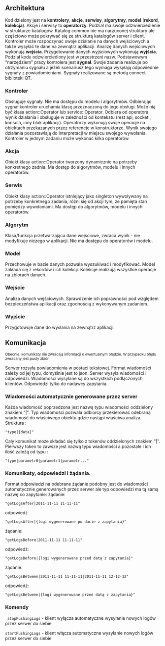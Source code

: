 ## Architektura

Kod dzielony jest na **kontrolery**, **akcje**, **serwisy**, **algorytmy**, **model** (**rekord**, **kolekcja**). Akcje i serwisy to **operatorzy**. Podział ma swoje odzwierciedlenie w strukturze katalogów. Katalog common nie ma narzuconej struktury ale częściowo może pokrywać się ze strukturą katalogów server i client.
Kontroler może rozpoczynać swoje działanie na danych wejściowych a także wysyłać te dane na zewnątrz aplikacji. Analizę danych wejściowych wykonują **wejścia**. Przygotowanie danych wyjściowych wykonują **wyjścia**.
Podział kodu odzwierciedlony jest w przestrzeni nazw.
Podstawowym "narzędziem" pracy kontrolera jest **sygnał**. Swoje zadania realizuje po otrzymaniu sygnału a jeżeli scenariusz tego wymaga wysyłają odpowiednie sygnały z powiadomieniami. Sygnały realizowane są metodą connect biblioteki QT.

### Kontroler
Obsługuje sygnały. Nie ma dostępu do modelu i algorytmów.
Odbierając sygnał kontroler uruchamia klasę przeznaczoną do jego obsługi. Może nią być klasa action::Operator lub service::Operator. Odbiera od operatora wynik działania i obsługuje w zależności od kontekstu (rest api, socket , konsola, inny blok aplikacji).
Operatorzy wykonują swoje operacje na obiektach przekazanych przez referencje w konstruktorze. Wynik swojego działania pozostawiają do interpretacji w miejscu swojego wywołania.
Kontroler w jednym zadaniu może wykonać kilka operatorów.

### Akcja
Obiekt klasy action::Operator tworzony dynamicznie na potrzeby konkretnego zadnia. Ma dostęp do algorytmów, modelu i innych operatorów. 

### Serwis
Obiekt klasy action::Operator istniejący jako singleton wywoływany na potrzeby konkretnego zadania, różni się od akcji tym, że pamięta stan pomiędzy wywołaniami. Ma dostęp do algorytmów, modelu i innych operatorów.

### Algorytm
Klasa/funkcja przetwarzająca dane wejściowe, zwraca wynik - nie modyfikuje niczego w aplikacji. Nie ma dostępu do operatorów i modelu.

### Model
Przechowuje w bazie danych pozwala wyszukiwać i modyfikować. Model zakłada się z rekordów i ich kolekcji. Kolekcje realizują wszystkie operacje na zbiorach danych.

### Wejście
Analiza danych wejściowych. Sprawdzenie ich poprawności pod względem bezpieczeństwa aplikacji oraz zgodnością z wykonywanym zadaniem.

### Wyjście
Przygotowuje dane do wysłania na zewnątrz aplikacji.

## Komunikacja 

<small>Obecnie, komunikaty nie zwracają informacji o ewentualnym błędzie. W przypadku błędu zwracany jest pusty zbiór.</small>

Serwer rozsyła powiadomienia w postaci tekstowej.
Format wiadomości zależy od jej typu, domyślnie jest to json. 
Server wysyła wiadomości i odpowiedzi. Wiadomości wysyłane są do wszystkich podłączonych klientów. Odpowiedzi tylko do nadawcy zapytania.

### Wiadomości automatycznie generowane przez server
Każda wiadomość poprzedzona jest nazwą typu wiadomości oddzielony znakiem "|". Typ wiadomości pozwala odbiorcy przekierować odebraną wiadomość do właściwego obiektu gdzie nastąpi właściwa analiza.
Struktura :

```
"type|{data}"
```
Cały komunikat może składać się tylko z tokenów oddzielonych znakiem "|". Pierwszy token to zawsze jest nazwą typu wiadomości a pozostałe i ich ilość zależą od typu :

```
"type|parametr0|parametr1|parametr..."
```

### Komunikaty, odpowiedzi i żądania.
Format odpowiedzi na odebrane żądanie podobny jest do wiadomości automatycznie generowanych przez serwer ale typ odpowiedzi ma tą samą nazwę co zapytanie:
żądanie:

```
"getLogsAfter|2011-11-11 11-11-11"
```

odpowiedź
```
"getLogsAfter|{logi wygenerowane po dacie z zapytania}"
```

żądanie:
```
"getLogsBefore|2011-11-11 11-11-11"
```
odpowiedź:
```
"getLogsBefore|{logi wygenerowane przed datą z zapytania}"
```
żądanie:
```
"getLogsBetween|2011-11-11 11-11-11|2011-11-11 12-12-12"
```
odpowiedź:
```
"getLogsBetween|{logi wygenerowane przed datą z zapytania}"
```

### Komendy

``` stopPushingLogs```  - klient wyłącza automatyczne wysyłanie nowych logów przez serwer do siebie

```startPushingLogs``` - klient włącza automatyczne wysyłanie nowych logów przez serwer do siebie